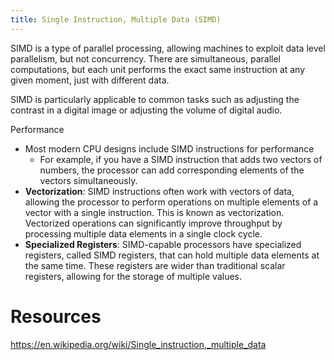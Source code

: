 ```yaml
---
title: Single Instruction, Multiple Data (SIMD)
---
```

SIMD is a type of parallel processing, allowing machines to exploit data level parallelism, but not concurrency. There are simultaneous, parallel computations, but each unit performs the exact same instruction at any given moment, just with different data.

SIMD is particularly applicable to common tasks such as adjusting the contrast in a digital image or adjusting the volume of digital audio.

Performance
- Most modern CPU designs include SIMD instructions for performance
	- For example, if you have a SIMD instruction that adds two vectors of numbers, the processor can add corresponding elements of the vectors simultaneously.
- **Vectorization**: SIMD instructions often work with vectors of data, allowing the processor to perform operations on multiple elements of a vector with a single instruction. This is known as vectorization. Vectorized operations can significantly improve throughput by processing multiple data elements in a single clock cycle.
- **Specialized Registers**: SIMD-capable processors have specialized registers, called SIMD registers, that can hold multiple data elements at the same time. These registers are wider than traditional scalar registers, allowing for the storage of multiple values.

# Resources

https://en.wikipedia.org/wiki/Single_instruction,_multiple_data